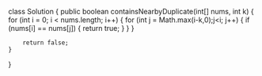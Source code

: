 class Solution {
public boolean containsNearbyDuplicate(int[] nums, int k) {
for (int i = 0; i < nums.length; i++) {
for (int j = Math.max(i-k,0);j<i; j++) {
if (nums[i] == nums[j]) {
return true;
}
}
}

        return false;
    }

}
